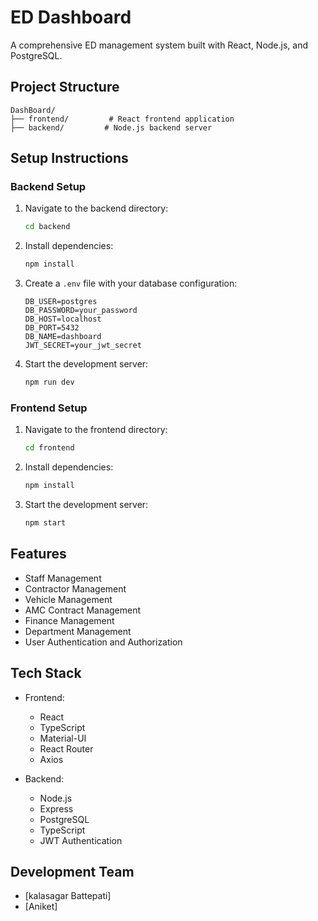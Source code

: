 # ED Dashboard

A comprehensive ED management system built with React, Node.js, and PostgreSQL.

## Project Structure

```
DashBoard/
├── frontend/         # React frontend application
├── backend/         # Node.js backend server
```

## Setup Instructions

### Backend Setup

1. Navigate to the backend directory:
   ```bash
   cd backend
   ```

2. Install dependencies:
   ```bash
   npm install
   ```

3. Create a `.env` file with your database configuration:
   ```
   DB_USER=postgres
   DB_PASSWORD=your_password
   DB_HOST=localhost
   DB_PORT=5432
   DB_NAME=dashboard
   JWT_SECRET=your_jwt_secret
   ```

4. Start the development server:
   ```bash
   npm run dev
   ```

### Frontend Setup

1. Navigate to the frontend directory:
   ```bash
   cd frontend
   ```

2. Install dependencies:
   ```bash
   npm install
   ```

3. Start the development server:
   ```bash
   npm start
   ```

## Features

- Staff Management
- Contractor Management
- Vehicle Management
- AMC Contract Management
- Finance Management
- Department Management
- User Authentication and Authorization

## Tech Stack

- Frontend:
  - React
  - TypeScript
  - Material-UI
  - React Router
  - Axios

- Backend:
  - Node.js
  - Express
  - PostgreSQL
  - TypeScript
  - JWT Authentication

## Development Team

- [kalasagar Battepati]
- [Aniket] 
